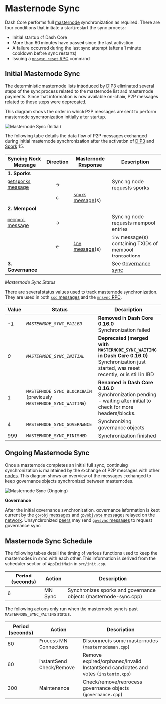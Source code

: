 # Masternode Sync

Dash Core performs full [masternode](../resources/glossary.md#masternode) synchronization as required. There are four conditions that initiate a start/restart the sync process:

* Initial startup of Dash Core
* More than 60 minutes have passed since the last activation
* A failure occurred during the last sync attempt (after a 1 minute cooldown before sync restarts)
* Issuing a [`mnsync reset` RPC](../api/remote-procedure-calls-dash.md#mnsync) command

## Initial Masternode Sync

The deterministic masternode lists introduced by [DIP3](https://github.com/dashpay/dips/blob/master/dip-0003.md) eliminated several steps of the sync process related to the masternode list and masternode payments. Since that information is now available on-chain, P2P messages related to those steps were deprecated.

This diagram shows the order in which P2P messages are sent to perform masternode synchronization initially after startup.

![Masternode Sync (Initial)](https://raw.githubusercontent.com/dashpay/docs-core/main/dev/en-masternode-sync-initial-dip3.svg)

The following table details the data flow of P2P messages exchanged during initial masternode synchronization after the activation of [DIP3](https://github.com/dashpay/dips/blob/master/dip-0003.md) and [Spork](../resources/glossary.md#spork) 15.

| **Syncing Node Message** | **Direction**  | **Masternode Response**   | **Description** |
| --- | :---: | --- | --- |
| **1. Sporks** |   |  |  |
| [`getsporks` message](../reference/p2p-network-control-messages.md#getsporks)                            | → |                           | Syncing node requests sporks
|                                                | ← | [`spork` message](../reference/p2p-network-control-messages.md#spork)(s)        |
| **2. Mempool** |   |  |  |
| [`mempool` message](../reference/p2p-network-data-messages.md#mempool)                            | → |                           | Syncing node requests mempool entries
|                                                | ← | [`inv` message](../reference/p2p-network-data-messages.md#inv)(s) | `inv` message(s) containing TXIDs of mempool transactions |
| **3. Governance** |   |  | See [Governance sync](../guide/dash-features-governance.md#synchronization) |

*Masternode Sync Status*

There are several status values used to track masternode synchronization. They are used in both [`ssc` messages](../reference/p2p-network-masternode-messages.md#ssc) and the [`mnsync` RPC](../api/remote-procedure-calls-dash.md#mnsync).

| **Value** | **Status**  | **Description** |
| --- | --- | --- |
| *-1*  | _`MASTERNODE_SYNC_FAILED`_     | **Removed in Dash Core 0.16.0**<br>Synchronization failed |
| *0*   | _`MASTERNODE_SYNC_INITIAL`_    | **Deprecated (merged with `MASTERNODE_SYNC_WAITING` in Dash Core 0.16.0)**<br>Synchronization just started, was reset recently, or is still in IBD |
| 1   | `MASTERNODE_SYNC_BLOCKCHAIN` (previously `MASTERNODE_SYNC_WAITING`)  | **Renamed in Dash Core 0.16.0**<br>Synchronization pending - waiting after initial to check for more headers/blocks.  |
| 4   | `MASTERNODE_SYNC_GOVERNANCE`  | Synchronizing governance objects  |
| 999 | `MASTERNODE_SYNC_FINISHED`    | Synchronization finished |

## Ongoing Masternode Sync

Once a masternode completes an initial full sync, continuing synchronization is maintained by the exchange of P2P messages with other [nodes](../resources/glossary.md#node). This diagram shows an overview of the messages exchanged to keep governance objects synchronized between masternodes.

![Masternode Sync (Ongoing)](https://raw.githubusercontent.com/dashpay/docs-core/main/dev/en-masternode-sync-ongoing.svg)

**Governance**

After the initial governance synchronization, governance information is kept current by the [`govobj` messages](../reference/p2p-network-governance-messages.md#govobj) and [`govobjvote` messages](../reference/p2p-network-governance-messages.md#govobjvote) relayed on the [network](../resources/glossary.md#network). Unsynchronized [peers](../resources/glossary.md#peer) may send [`govsync` messages](../reference/p2p-network-governance-messages.md#govsync) to request governance sync.

## Masternode Sync Schedule

The following tables detail the timing of various functions used to keep the masternodes in sync with each other. This information is derived from the scheduler section of `AppInitMain` in `src/init.cpp`.

| **Period (seconds)** | **Action** | **Description** |
| --- | --- | --- |
| 6   | MN Sync                   | Synchronizes sporks and governance objects (masternode-sync.cpp) |

The following actions only run when the masternode sync is past `MASTERNODE_SYNC_WAITING` status.

| **Period (seconds)** | **Action** | **Description** |
| --- | --- | --- |
| 60  | Process MN Connections    | Disconnects some masternodes (`masternodeman.cpp`) |
| 60  | InstantSend Check/Remove  | Remove expired/orphaned/invalid InstantSend candidates and votes (`instantx.cpp`) |
| 300 | Maintenance               | Check/remove/reprocess governance objects (`governance.cpp`) |
